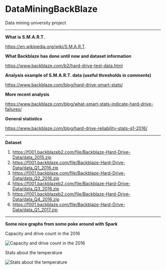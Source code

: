 # DataMiningBackBlaze

Data mining university project


----------


**What is S.M.A.R.T.**

https://en.wikipedia.org/wiki/S.M.A.R.T.

**What  Backblaze has done until now and dataset information**

https://www.backblaze.com/b2/hard-drive-test-data.html

**Analysis example of S.M.A.R.T. data (useful thresholds in comments)**

https://www.backblaze.com/blog/hard-drive-smart-stats/

**More recent analysis**

https://www.backblaze.com/blog/what-smart-stats-indicate-hard-drive-failures/

**General statistics**

https://www.backblaze.com/blog/hard-drive-reliability-stats-q1-2016/

----------

**Dataset**

 1. https://f001.backblazeb2.com/file/Backblaze-Hard-Drive-Data/data_2015.zip
 2. https://f001.backblaze.com/file/Backblaze-Hard-Drive-Data/data_Q1_2016.zip
 3. https://f001.backblaze.com/file/Backblaze-Hard-Drive-Data/data_Q2_2016.zip
 4. https://f001.backblazeb2.com/file/Backblaze-Hard-Drive-Data/data_Q3_2016.zip
 5. https://f001.backblazeb2.com/file/Backblaze-Hard-Drive-Data/data_Q4_2016.zip
 6. https://f001.backblaze.com/file/Backblaze-Hard-Drive-Data/data_Q1_2017.zip

----------

**Some nice graphs from some poke around with Spark**

Capacity and drive count in the 2016

![Capacity and drive count in the 2016](https://rawgit.com/garis/DataMiningBackBlaze/master/SpreadSheets/countAndcapacity_vs_days.svg)

Stats about the temperature

![Stats about the temperature](https://rawgit.com/garis/DataMiningBackBlaze/master/SpreadSheets/temperature_vs_days.svg)
